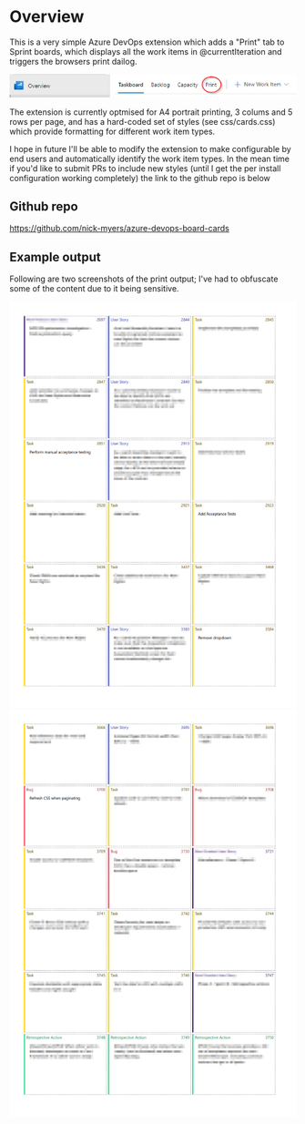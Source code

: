 # Overview

This is a very simple Azure DevOps extension which adds a "Print" tab to Sprint boards, which displays all the work items in @currentIteration and triggers the browsers print dailog.

![Print tab](/images/print-tab-in-azure-devops.png)

The extension is currently optmised for A4 portrait printing, 3 colums and 5 rows per page, and has a hard-coded set of styles (see css/cards.css) which provide formatting for different work item types.

I hope in future I'll be able to modify the extension to make configurable by end users and automatically identify the work item types.  In the mean time if you'd like to submit PRs to include new styles (until I get the per install configuration working completely) the link to the github repo is below

## Github repo

https://github.com/nick-myers/azure-devops-board-cards

## Example output

Following are two screenshots of the print output; I've had to obfuscate some of the content due to it being sensitive.

![Print example 1](/images/print-example-1.png)
![Print example 2](/images/print-example-2.png)